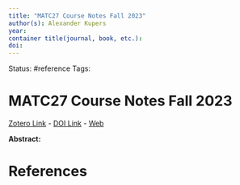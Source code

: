 ```yaml
---
title: "MATC27 Course Notes Fall 2023"
author(s): Alexander Kupers
year: 
container title(journal, book, etc.): 
doi: 
---
```

Status: #reference
Tags:
# MATC27 Course Notes Fall 2023
[Zotero Link](zotero://select/items/@Kupers_MATC27CourseNotesFall2023) - [DOI Link](https://doi.org/) - [Web]()

**Abstract:** 

# References
